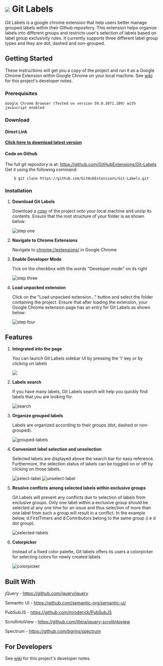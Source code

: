 ![](resources/git-labels-icon-32px.png) 
 Git Labels
==========

Git Labels is a google chrome extension that help users better manage grouped labels within their Github repository. This extension helps organize labels into different groups and restricts user's selection of labels based on label group exclusivity rules. It currently supports three different label group types and they are dot, dashed and non-grouped.

## Getting Started

These instructions will get you a copy of the project and run it as a Google Chrome Extension within Google Chrome on your local machine. See [wiki](https://github.com/GitHubExtensions/Git-Labels/wiki) for this project's developer notes.

### Prerequisites

```
Google Chrome Browser (Tested on version 59.0.3071.109) with javascript enabled
```

### Download

#### Direct Link

**[Click here to download latest version](https://github.com/GitHubExtensions/Git-Labels/archive/master.zip)**

#### Code on Github

The full git repository is at: <https://github.com/GitHubExtensions/Git-Labels> Get it using the following command:

        $ git clone https://github.com/GitHubExtensions/Git-Labels.git

### Installation

1. **Download Git Labels**

    Download a [copy](#download) of the project onto your local machine and unzip its contents. Ensure that the root structure of your folder is as shown below:

    ![step one](readme-resources/images/installation-step-one.png)

2. **Navigate to Chrome Extensions**

    Navigate to [chrome://extensions/](chrome://extensions/) in Google Chrome

3. **Enable Developer Mode**

    Tick on the checkbox with the words "Developer mode" on its right

    ![step three](readme-resources/images/installation-step-three.png)

4. **Load unpacked extension**

    Click on the "Load unpacked extension..." button and select the folder containing the project. Ensure that after loading the extension, your Google Chrome extension page has an entry for Git Labels as shown below:

    ![step four](readme-resources/images/installation-step-four.png)
    
## Features
1. **Integrated into the page**

    You can launch Git Labels sidebar UI by pressing the 'l' key or by clicking on labels
    
    ![](readme-resources/images/main.png)

2. **Labels search**
    
    If you have many labels, Git Labels search will help you quickly find labels that you are looking for.

    ![search](readme-resources/images/search.png)

3. **Organize grouped labels**

    Labels are organized according to their groups (dot, dashed or non-grouped).

    ![grouped-labels](readme-resources/images/grouped-labels.png)

4. **Convenient label selection and unselection**

    Selected labels are displayed above the search bar for easy reference. Furthermore, the selection status of labels can be toggled on or off by clicking on those labels.
    
    ![select-label](readme-resources/images/select-label.png)
    ![unselect-label](readme-resources/images/unselect-label.png)

5. **Resolve conflicts among selected labels within exclusive groups**

    Git Labels will prevent any conflicts due to selection of labels from exclusive groups. Only one label within a exclusive group should be selected at any one time for an issue and thus selection of more than one label from such a group will result in a conflict. In the example below, d.FirstTimers and d.Contributors belong to the same group (i.e d dot group).

    ![selected-labels](readme-resources/images/selected-labels.png)

6. **Colorpicker**

    Instead of a fixed color palette, Git labels offers its users a colorpicker for selecting colors for newly created labels.

    ![colorpicker](readme-resources/images/colorpicker.png)

## Built With

jQuery - <https://github.com/jquery/jquery>

Semantic UI - <https://github.com/semantic-org/semantic-ui/>

PubSubJS - <https://github.com/mroderick/PubSubJS>

ScrollIntoView - <https://github.com/litera/jquery-scrollintoview>

Spectrum - <https://github.com/bgrins/spectrum>

## For Developers

See [wiki](https://github.com/GitHubExtensions/Git-Labels/wiki) for this project's developer notes.
